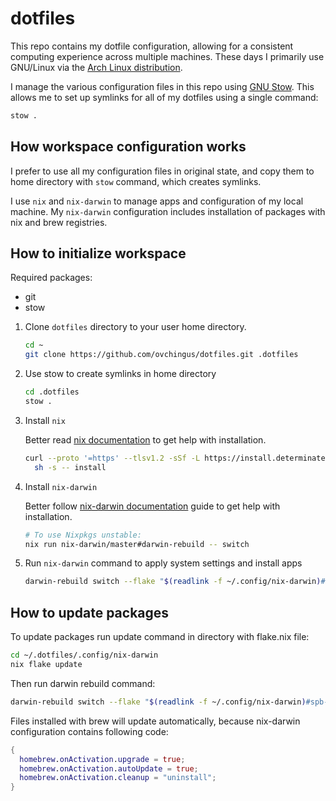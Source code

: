 # dotfiles

This repo contains my dotfile configuration, allowing for a consistent computing experience across multiple machines.
These days I primarily use GNU/Linux via the [Arch Linux distribution](https://archlinux.org).

I manage the various configuration files in this repo using [GNU Stow](https://www.gnu.org/software/stow/). This allows me to set up symlinks for all of my dotfiles using a single command:

```sh
stow .
```

## How workspace configuration works

I prefer to use all my configuration files in original state, and copy them to home directory with `stow` command, which creates symlinks.

I use `nix` and `nix-darwin` to manage apps and configuration of my local machine. My `nix-darwin` configuration includes installation of packages with nix and brew registries.

## How to initialize workspace

Required packages:

- git
- stow

1. Clone `dotfiles` directory to your user home directory.

   ```sh
   cd ~
   git clone https://github.com/ovchingus/dotfiles.git .dotfiles
   ```

2. Use stow to create symlinks in home directory

   ```sh
   cd .dotfiles
   stow .
   ```

3. Install `nix`

   Better read [nix documentation](https://github.com/DeterminateSystems/nix-installer?tab=readme-ov-file#install-nix) to get help with installation.

   ```sh
   curl --proto '=https' --tlsv1.2 -sSf -L https://install.determinate.systems/nix | \
     sh -s -- install
   ```

4. Install `nix-darwin`

   Better follow [nix-darwin documentation](https://github.com/LnL7/nix-darwin?tab=readme-ov-file#getting-started) guide to get help with installation.

   ```sh
   # To use Nixpkgs unstable:
   nix run nix-darwin/master#darwin-rebuild -- switch
   ```

5. Run `nix-darwin` command to apply system settings and install apps

   ```sh
   darwin-rebuild switch --flake "$(readlink -f ~/.config/nix-darwin)#spb-hq-nb-1355"
   ```

## How to update packages

To update packages run update command in directory with flake.nix file:

```sh
cd ~/.dotfiles/.config/nix-darwin
nix flake update
```

Then run darwin rebuild command:

```sh
darwin-rebuild switch --flake "$(readlink -f ~/.config/nix-darwin)#spb-hq-nb-1355"
```

Files installed with brew will update automatically,
because nix-darwin configuration contains following code:

```nix
{
  homebrew.onActivation.upgrade = true;
  homebrew.onActivation.autoUpdate = true;
  homebrew.onActivation.cleanup = "uninstall";
}
```
